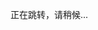 <!DOCTYPE html>
<html>
<head>
  <title>随机问卷</title>
  <script>
    function redirect() {
      // 定义三份问卷的链接
      var urls = [
        "https://www.wjx.cn/vm/PpqXlXP.aspx#",
        "https://www.wjx.cn/vm/PLcDvyE.aspx#",
        "https://www.wjx.cn/vm/eSB9Xaf.aspx# "
      ];
      // 随机选择一个链接
      var randomUrl = urls[Math.floor(Math.random() * urls.length)];
      // 跳转到随机选择的问卷链接
      window.location.href = randomUrl;
    }
  </script>
</head>
<body onload="redirect()">
  <p>正在跳转，请稍候...</p>
</body>
</html>
